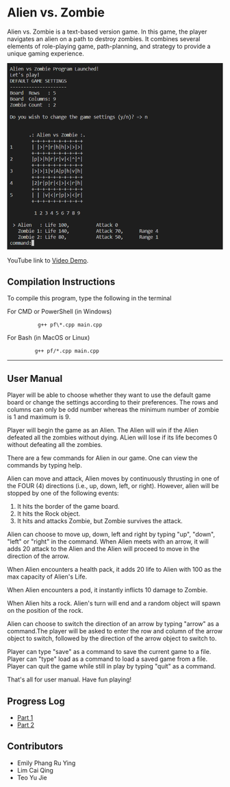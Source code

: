 # Alien vs. Zombie

Alien vs. Zombie is a text-based version game. In this game, the player navigates an alien on a path to destroy zombies. It combines several elements of role-playing game, path-planning, and strategy to provide a unique gaming experience.

![Alt text](/image.png)


YouTube link to [Video Demo](https://youtu.be/nhdsgx_0-4o).

## Compilation Instructions

To compile this program, type the following in the terminal

 For CMD or PowerShell (in Windows)

              g++ pf\*.cpp main.cpp 

 For Bash (in MacOS or Linux)

             g++ pf/*.cpp main.cpp 

*********************************************************

## User Manual

Player will be able to choose whether they want to use the default game board or change the settings according to their preferences. The rows and columns can only be odd number whereas the minimum number of zombie is 1 and maximum is 9.

Player will begin the game as an Alien. The Alien will win if the Alien defeated all the zombies without dying. ALien will lose if its life becomes 0 without defeating all the zombies. 

There are a few commands for Alien in our game. One can view the commands by typing help.

Alien can move and attack, Alien moves by continuously thrusting in one of the FOUR (4) directions (i.e., up, down, left, or right). However, alien will be stopped by one of the following events:
1. It hits the border of the game board.
2. It hits the Rock object.
3. It hits and attacks Zombie, but Zombie survives the attack.

Alien can choose to move up, down, left and right by typing "up", "down", "left" or "right" in the command. When Alien meets with an arrow, it will adds 20 attack to the Alien and the Alien will proceed to move in the direction of the arrow. 

When Alien encounters a health pack, it adds 20 life to Alien with 100 as the max capacity of Alien's Life.

When Alien encounters a pod, it instantly inflicts 10 damage to Zombie.

When Alien hits a rock. Alien's turn will end and a random object will spawn on the position of the rock.

Alien can choose to switch the direction of an arrow by typing "arrow" as a command.The player will be asked to enter the row and column of the arrow object to switch, followed by the direction of the arrow object to switch to.

Player can type "save" as a command to save the current game to a file. Player can "type" load as a command to load a saved game from a file. Player can  quit the game while still in play by typing "quit" as a command.

That's all for user manual. Have fun playing!


## Progress Log

- [Part 1](PART1.md)
- [Part 2](PART2.md)

## Contributors

- Emily Phang Ru Ying
- Lim Cai Qing
- Teo Yu Jie


